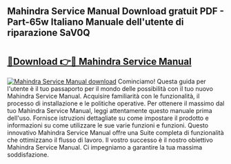 ## Mahindra Service Manual Download gratuit PDF - Part-65w Italiano Manuale dell'utente di riparazione SaV0Q

# <h2><a href="http://dfa68df.blite.top/?on=Mahindra+Service+Manual">🔗Download 👉🔴 Mahindra Service Manual</a></h2>

[![Mahindra Service Manual download](https://i.imgur.com/lujVjoI.png)](http://dfa68df.blite.top/?on=Mahindra+Service+Manual)
Cominciamo! Questa guida per l'utente è il tuo passaporto per il mondo delle possibilità con il tuo nuovo Mahindra Service Manual. Acquisire familiarità con le funzionalità, il processo di installazione e le politiche operative. Per ottenere il massimo dal tuo Mahindra Service Manual, leggi attentamente questo manuale prima dell'uso. Fornisce istruzioni dettagliate su come impostare il prodotto e informazioni su come utilizzare le sue varie funzioni e funzioni. Questo innovativo Mahindra Service Manual offre una Suite completa di funzionalità che ottimizzano il flusso di lavoro. Il vostro successo è il nostro obiettivo Mahindra Service Manual. Ci impegniamo a garantire la tua massima soddisfazione.
